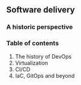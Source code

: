 ## Software delivery 
### A historic perspective


### Table of contents

1. The history of DevOps
2. Virtualization
3. CI/CD
4. IaC, GitOps and beyond
